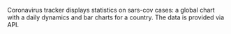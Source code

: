 Coronavirus tracker displays statistics on sars-cov cases: a global chart with a daily dynamics and bar charts for a country.
The data is provided via API. 
